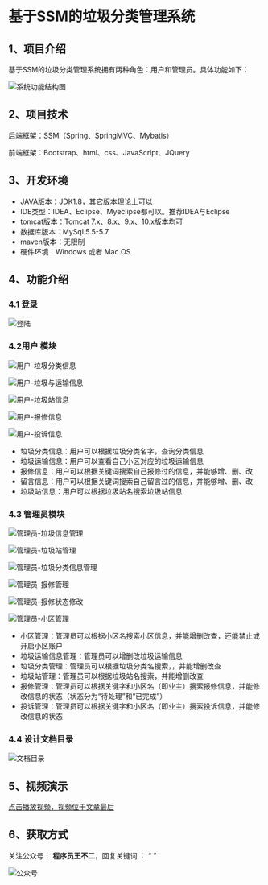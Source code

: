 # 基于SSM的垃圾分类管理系统

## 1、项目介绍

基于SSM的垃圾分类管理系统拥有两种角色：用户和管理员。具体功能如下：

![系统功能结构图](https://project-images-1256969109.cos.ap-chongqing.myqcloud.com/Typora-Images/202205291131402.jpg)


## 2、项目技术

后端框架：SSM（Spring、SpringMVC、Mybatis）

前端框架：Bootstrap、html、css、JavaScript、JQuery

## 3、开发环境

- JAVA版本：JDK1.8，其它版本理论上可以
- IDE类型：IDEA、Eclipse、Myeclipse都可以。推荐IDEA与Eclipse
- tomcat版本：Tomcat 7.x、8.x、9.x、10.x版本均可
- 数据库版本：MySql 5.5-5.7
- maven版本：无限制
- 硬件环境：Windows 或者 Mac OS


## 4、功能介绍

### 4.1 登录

![登陆](https://project-images-1256969109.cos.ap-chongqing.myqcloud.com/Typora-Images/202205291131086.jpg)

### 4.2用户 模块

![用户-垃圾分类信息](https://project-images-1256969109.cos.ap-chongqing.myqcloud.com/Typora-Images/202205291131019.jpg)

![用户-垃圾与运输信息](https://project-images-1256969109.cos.ap-chongqing.myqcloud.com/Typora-Images/202205291131456.jpg)

![用户-垃圾站信息](https://project-images-1256969109.cos.ap-chongqing.myqcloud.com/Typora-Images/202205291131820.jpg)

![用户-报修信息](https://project-images-1256969109.cos.ap-chongqing.myqcloud.com/Typora-Images/202205291132298.jpg)

![用户-投诉信息](https://project-images-1256969109.cos.ap-chongqing.myqcloud.com/Typora-Images/202205291132776.jpg)

- 垃圾分类信息：用户可以根据垃圾分类名字，查询分类信息
- 垃圾运输信息：用户可以查看自己小区对应的垃圾运输信息
- 报修信息：用户可以根据关键词搜索自己报修过的信息，并能够增、删、改
- 留言信息：用户可以根据关键词搜索自己留言过的信息，并能够增、删、改
- 垃圾站信息：用户可以根据垃圾站名搜索垃圾站信息

### 4.3 管理员模块

![管理员-垃圾信息管理](https://project-images-1256969109.cos.ap-chongqing.myqcloud.com/Typora-Images/202205291134476.jpg)

![管理员-垃圾站管理](https://project-images-1256969109.cos.ap-chongqing.myqcloud.com/Typora-Images/202205291134836.jpg)

![管理员-垃圾分类信息管理](https://project-images-1256969109.cos.ap-chongqing.myqcloud.com/Typora-Images/202205291134120.jpg)

![管理员-报修管理](https://project-images-1256969109.cos.ap-chongqing.myqcloud.com/Typora-Images/202205291134478.jpg)

![管理员-报修状态修改](https://project-images-1256969109.cos.ap-chongqing.myqcloud.com/Typora-Images/202205291134666.jpg)

![管理员-小区管理](https://project-images-1256969109.cos.ap-chongqing.myqcloud.com/Typora-Images/202205291134832.jpg)

- 小区管理：管理员可以根据小区名搜索小区信息，并能增删改查，还能禁止或开启小区账户
- 垃圾运输信息管理：管理员可以增删改垃圾运输信息
- 垃圾分类管理：管理员可以根据垃圾分类名搜索，，并能增删改查
- 垃圾站管理：管理员可以根据垃圾站名搜索，并能增删改查
- 报修管理：管理员可以根据关键字和小区名（即业主）搜索报修信息，并能修改信息的状态（状态分为“待处理”和“已完成”）
- 投诉管理：管理员可以根据关键字和小区名（即业主）搜索投诉信息，并能修改信息的状态

### 4.4 设计文档目录

![文档目录](https://project-images-1256969109.cos.ap-chongqing.myqcloud.com/Typora-Images/202205291138962.jpg)

## 5、视频演示

[点击播放视频，视频位于文章最后](输入链接)

## 6、获取方式

关注公众号： **程序员王不二**，回复关键词  ： “ ”   



![公众号](https://project-images-1256969109.cos.ap-chongqing.myqcloud.com/Typora-Images/202205281253739.png)


